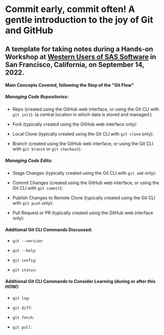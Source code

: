 # Commit early, commit often! A gentle introduction to the joy of Git and GitHub

## A template for taking notes during a Hands-on Workshop at [Western Users of SAS Software](https://www.wuss.org) in San Francisco, California, on September 14, 2022.

#### Main Concepts Covered, following the Step of the "Git Flow"


##### Managing Code Repositories:

- Repo (created using the GitHub web interface, or using the Git CLI with `git init`): (a central location in which data is stored and managed.)

- Fork (typically created using the GitHub web interface only): 

- Local Clone (typically created using the Git CLI with `git clone` only): 

- Branch (created using the GitHub web interface, or using the Git CLI with `git branch` or `git checkout`): 


##### Managing Code Edits:

- Stage Changes (typically created using the Git CLI with `git add` only):

- Commit Changes (created using the GitHub web interface, or using the Git CLI with `git commit`): 

- Publish Changes to Remote Clone (typically created using the Git CLI with `git push` only): 

- Pull Request or PR (typically created using the GitHub web interface only): 


#### Additional Git CLI Commands Discussed:

- `git --version`:

- `git --help`:

- `git config`:

- `git status`:


#### Additional Git CLI Commands to Consider Learning (during or after this HOW):

- `git log`:

- `git diff`:

- `git fetch`:

- `git pull`:
